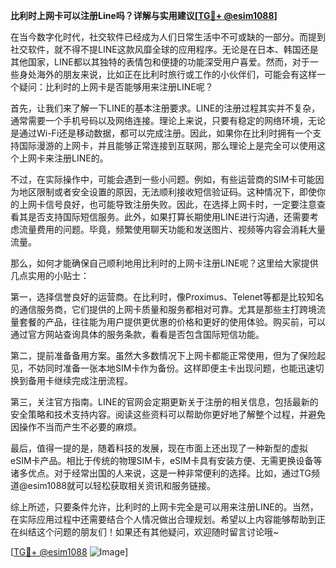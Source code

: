 **比利时上网卡可以注册Line吗？详解与实用建议[[TG💪+ @esim1088](https://t.me/s/esim1088)]**

在当今数字化时代，社交软件已经成为人们日常生活中不可或缺的一部分。而提到社交软件，就不得不提LINE这款风靡全球的应用程序。无论是在日本、韩国还是其他国家，LINE都以其独特的表情包和便捷的功能深受用户喜爱。然而，对于一些身处海外的朋友来说，比如正在比利时旅行或工作的小伙伴们，可能会有这样一个疑问：比利时的上网卡是否能够用来注册LINE呢？

首先，让我们来了解一下LINE的基本注册要求。LINE的注册过程其实并不复杂，通常需要一个手机号码以及网络连接。理论上来说，只要有稳定的网络环境，无论是通过Wi-Fi还是移动数据，都可以完成注册。因此，如果你在比利时拥有一个支持国际漫游的上网卡，并且能够正常连接到互联网，那么理论上是完全可以使用这个上网卡来注册LINE的。

不过，在实际操作中，可能会遇到一些小问题。例如，有些运营商的SIM卡可能因为地区限制或者安全设置的原因，无法顺利接收短信验证码。这种情况下，即使你的上网卡信号良好，也可能导致注册失败。因此，在选择上网卡时，一定要注意查看其是否支持国际短信服务。此外，如果打算长期使用LINE进行沟通，还需要考虑流量费用的问题。毕竟，频繁使用聊天功能和发送图片、视频等内容会消耗大量流量。

那么，如何才能确保自己顺利地用比利时的上网卡注册LINE呢？这里给大家提供几点实用的小贴士：

第一，选择信誉良好的运营商。在比利时，像Proximus、Telenet等都是比较知名的通信服务商，它们提供的上网卡质量和服务都相对可靠。尤其是那些主打跨境流量套餐的产品，往往能为用户提供更优惠的价格和更好的使用体验。购买前，可以通过官方网站查询具体的服务条款，看看是否包含国际短信功能。

第二，提前准备备用方案。虽然大多数情况下上网卡都能正常使用，但为了保险起见，不妨同时准备一张本地SIM卡作为备份。这样即便主卡出现问题，也能迅速切换到备用卡继续完成注册流程。

第三，关注官方指南。LINE的官网会定期更新关于注册的相关信息，包括最新的安全策略和技术支持内容。阅读这些资料可以帮助你更好地了解整个过程，并避免因操作不当而产生不必要的麻烦。

最后，值得一提的是，随着科技的发展，现在市面上还出现了一种新型的虚拟eSIM卡产品。相比于传统的物理SIM卡，eSIM卡具有安装方便、无需更换设备等诸多优点。对于经常出国的人来说，这是一种非常便利的选择。比如，通过TG频道@esim1088就可以轻松获取相关资讯和服务链接。

综上所述，只要条件允许，比利时的上网卡完全是可以用来注册LINE的。当然，在实际应用过程中还需要结合个人情况做出合理规划。希望以上内容能够帮助到正在纠结这个问题的朋友们！如果还有其他疑问，欢迎随时留言讨论哦~

[[TG💪+ @esim1088](https://t.me/s/esim1088) ![Image](https://i.postimg.cc/4NQfJmqS/Snipaste-2025-05-13-00-14-12.png)]